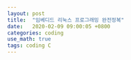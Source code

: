 ```yaml
---
layout: post
title:  "임베디드 리눅스 프로그래밍 완전정복"
date:   2020-02-09 09:00:05 +0800
categories: coding
use_math: true
tags: coding C
---
```

